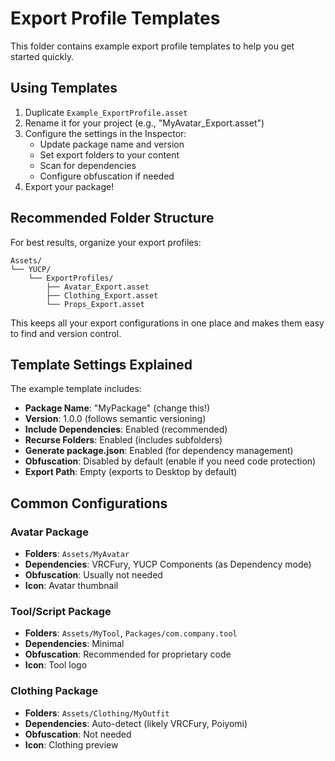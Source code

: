 # Export Profile Templates

This folder contains example export profile templates to help you get started quickly.

## Using Templates

1. Duplicate `Example_ExportProfile.asset`
2. Rename it for your project (e.g., "MyAvatar_Export.asset")
3. Configure the settings in the Inspector:
   - Update package name and version
   - Set export folders to your content
   - Scan for dependencies
   - Configure obfuscation if needed
4. Export your package!

## Recommended Folder Structure

For best results, organize your export profiles:

```
Assets/
└── YUCP/
    └── ExportProfiles/
        ├── Avatar_Export.asset
        ├── Clothing_Export.asset
        └── Props_Export.asset
```

This keeps all your export configurations in one place and makes them easy to find and version control.

## Template Settings Explained

The example template includes:
- **Package Name**: "MyPackage" (change this!)
- **Version**: 1.0.0 (follows semantic versioning)
- **Include Dependencies**: Enabled (recommended)
- **Recurse Folders**: Enabled (includes subfolders)
- **Generate package.json**: Enabled (for dependency management)
- **Obfuscation**: Disabled by default (enable if you need code protection)
- **Export Path**: Empty (exports to Desktop by default)

## Common Configurations

### Avatar Package
- **Folders**: `Assets/MyAvatar`
- **Dependencies**: VRCFury, YUCP Components (as Dependency mode)
- **Obfuscation**: Usually not needed
- **Icon**: Avatar thumbnail

### Tool/Script Package
- **Folders**: `Assets/MyTool`, `Packages/com.company.tool`
- **Dependencies**: Minimal
- **Obfuscation**: Recommended for proprietary code
- **Icon**: Tool logo

### Clothing Package
- **Folders**: `Assets/Clothing/MyOutfit`
- **Dependencies**: Auto-detect (likely VRCFury, Poiyomi)
- **Obfuscation**: Not needed
- **Icon**: Clothing preview



